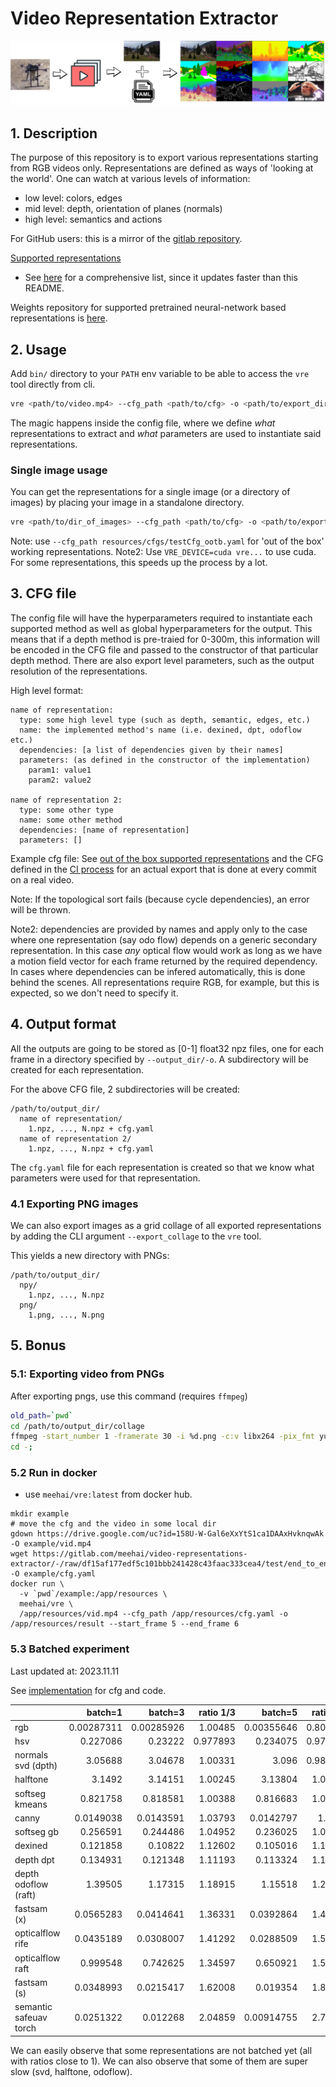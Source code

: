 # Video Representation Extractor

![logo](logo.png)

## 1. Description

The purpose of this repository is to export various representations starting from RGB videos only. Representations are
defined as ways of 'looking at the world'. One can watch at various levels of information:
- low level: colors, edges
- mid level: depth, orientation of planes (normals)
- high level: semantics and actions

For GitHub users: this is a mirror of the
[gitlab repository](https://gitlab.com/meehai/video-representations-extractor).

<u>Supported representations</u>

- See [here](vre/representations/build_representations.py) for a comprehensive list, since it updates faster
than this README.

Weights repository for supported pretrained neural-network based representations is
[here](https://drive.google.com/drive/folders/1bWKEAiTXDpgaY2YOAFBvMqqyOGSafoIm?usp=sharing).

## 2. Usage

Add `bin/` directory to your `PATH` env variable to be able to access the `vre` tool directly from cli.

```bash
vre <path/to/video.mp4> --cfg_path <path/to/cfg> -o <path/to/export_dir>
```

The magic happens inside the config file, where we define *what* representations to extract and *what* parameters are
used to instantiate said representations.

### Single image usage

You can get the representations for a single image (or a directory of images) by placing your image in a standalone
directory.

```bash
vre <path/to/dir_of_images> --cfg_path <path/to/cfg> -o <path/to/export_dir>
```

Note: use `--cfg_path resources/cfgs/testCfg_ootb.yaml` for 'out of the box' working representations.
Note2: Use `VRE_DEVICE=cuda vre...` to use cuda. For some representations, this speeds up the process by a lot.

## 3. CFG file

The config file will have the hyperparameters required to instantiate each supported method as well as global
hyperparameters for the output. This means that if a depth method is pre-traied for 0-300m, this information will be
encoded in the CFG file and passed to the constructor of that particular depth method. There are also export level
parameters, such as the output resolution of the representations.

High level format:

```
name of representation:
  type: some high level type (such as depth, semantic, edges, etc.)
  name: the implemented method's name (i.e. dexined, dpt, odoflow etc.)
  dependencies: [a list of dependencies given by their names]
  parameters: (as defined in the constructor of the implementation)
    param1: value1
    param2: value2

name of representation 2:
  type: some other type
  name: some other method
  dependencies: [name of representation]
  parameters: []
```

Example cfg file: See [out of the box supported representations](cfgs/testCfg_ootb.yaml) and the CFG defined in
the [CI process](.gitlab-ci.yml) for an actual export that is done at every commit on a real video.

Note: If the topological sort fails (because cycle dependencies), an error will be thrown.

Note2: dependencies are provided by names and apply only to the case where one representation (say odo flow) depends
on a generic secondary representation. In this case *any* optical flow would work as long as we have a motion field
vector for each frame returned by the required dependency. In cases where dependencies can be infered automatically,
this is done behind the scenes. All representations require RGB, for example, but this is expected, so we don't need
to specify it.

## 4. Output format

All the outputs are going to be stored as [0-1] float32 npz files, one for each frame in a directory specified by
`--output_dir/-o`. A subdirectory will be created for each representation.

For the above CFG file, 2 subdirectories will be created:

```
/path/to/output_dir/
  name of representation/
    1.npz, ..., N.npz + cfg.yaml
  name of representation 2/
    1.npz, ..., N.npz + cfg.yaml
```

The `cfg.yaml` file for each representation is created so that we know what parameters were used for that
representation.

### 4.1 Exporting PNG images

We can also export images as a grid collage of all exported representations by adding the CLI argument
`--export_collage` to the `vre` tool.

This yields a new directory with PNGs:

```
/path/to/output_dir/
  npy/
    1.npz, ..., N.npz
  png/
    1.png, ..., N.png
```

## 5. Bonus

### 5.1: Exporting video from PNGs

After exporting pngs, use this command (requires `ffmpeg`)

```bash
old_path=`pwd`
cd /path/to/output_dir/collage
ffmpeg -start_number 1 -framerate 30 -i %d.png -c:v libx264 -pix_fmt yuv420p $oldPath/collage.mp4;
cd -;
```

### 5.2 Run in docker
- use `meehai/vre:latest` from docker hub.

```
mkdir example
# move the cfg and the video in some local dir
gdown https://drive.google.com/uc?id=158U-W-Gal6eXxYtS1ca1DAAxHvknqwAk -O example/vid.mp4
wget https://gitlab.com/meehai/video-representations-extractor/-/raw/df15af177edf5c101bbb241428c43faac333cea4/test/end_to_end/imgur/cfg.yaml -O example/cfg.yaml
docker run \
  -v `pwd`/example:/app/resources \
  meehai/vre \
  /app/resources/vid.mp4 --cfg_path /app/resources/cfg.yaml -o /app/resources/result --start_frame 5 --end_frame 6
```

### 5.3 Batched experiment

Last updated at: 2023.11.11

See [implementation](examples/batched_experiment.py) for cfg and code.

|                        |    batch=1 |    batch=3 |   ratio 1/3 |    batch=5 |   ratio 1/5 |
|:-----------------------|-----------:|-----------:|------------:|-----------:|------------:|
| rgb                    | 0.00287311 | 0.00285926 |    1.00485  | 0.00355646 |    0.807857 |
| hsv                    | 0.227086   | 0.23222    |    0.977893 | 0.234075   |    0.970141 |
| normals svd (dpth)     | 3.05688    | 3.04678    |    1.00331  | 3.096      |    0.987362 |
| halftone               | 3.1492     | 3.14151    |    1.00245  | 3.13804    |    1.00356  |
| softseg kmeans         | 0.821758   | 0.818581   |    1.00388  | 0.816683   |    1.00621  |
| canny                  | 0.0149038  | 0.0143591  |    1.03793  | 0.0142797  |    1.0437   |
| softseg gb             | 0.256591   | 0.244486   |    1.04952  | 0.236025   |    1.08714  |
| dexined                | 0.121858   | 0.10822    |    1.12602  | 0.105016   |    1.16038  |
| depth dpt              | 0.134931   | 0.121348   |    1.11193  | 0.113324   |    1.19066  |
| depth odoflow (raft)   | 1.39505    | 1.17315    |    1.18915  | 1.15518    |    1.20764  |
| fastsam (x)            | 0.0565283  | 0.0414641  |    1.36331  | 0.0392864  |    1.43888  |
| opticalflow rife       | 0.0435189  | 0.0308007  |    1.41292  | 0.0288509  |    1.50841  |
| opticalflow raft       | 0.999548   | 0.742625   |    1.34597  | 0.650921   |    1.53559  |
| fastsam (s)            | 0.0348993  | 0.0215417  |    1.62008  | 0.019354   |    1.80321  |
| semantic safeuav torch | 0.0251322  | 0.012268   |    2.04859  | 0.00914755 |    2.74742  |

We can easily observe that some representations are not batched yet (all with ratios close to 1). We can also observe
that some of them are super slow (svd, halftone, odoflow).